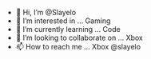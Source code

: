 - 👋 Hi, I’m @Slayelo
- 👀 I’m interested in ... Gaming
- 🌱 I’m currently learning ... Code
- 💞️ I’m looking to collaborate on ... Xbox
- 📫 How to reach me ... Xbox @slayelo

<!---
Slayelo/Slayelo is a ✨ special ✨ repository because its `README.md` (this file) appears on your GitHub profile.
You can click the Preview link to take a look at your changes.
--->
